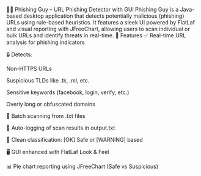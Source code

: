 🕵️‍♂️ Phishing Guy – URL Phishing Detector with GUI
Phishing Guy is a Java-based desktop application that detects potentially malicious (phishing) URLs using rule-based heuristics. It features a sleek UI powered by FlatLaf and visual reporting with JFreeChart, allowing users to scan individual or bulk URLs and identify threats in real-time.
🚀 Features
✅ Real-time URL analysis for phishing indicators

🔒 Detects:

Non-HTTPS URLs

Suspicious TLDs like .tk, .ml, etc.

Sensitive keywords (facebook, login, verify, etc.)

Overly long or obfuscated domains

📂 Batch scanning from .txt files

🧾 Auto-logging of scan results in output.txt

🧠 Clean classification: [OK] Safe or [WARNING] based

🖥️ GUI enhanced with FlatLaf Look & Feel

📊 Pie chart reporting using JFreeChart (Safe vs Suspicious)
